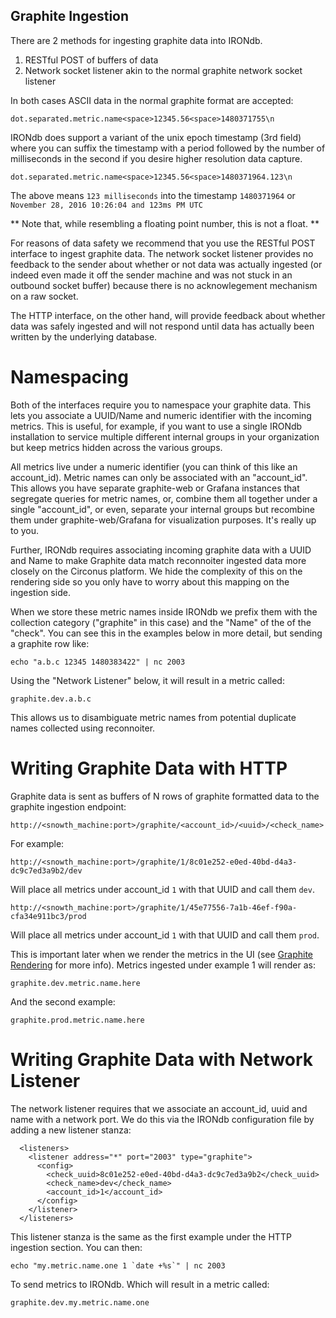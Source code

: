 ## Graphite Ingestion

There are 2 methods for ingesting graphite data into IRONdb.  

1. RESTful POST of buffers of data 
2. Network socket listener akin to the normal graphite network socket listener

In both cases ASCII data in the normal graphite format are accepted:

`dot.separated.metric.name<space>12345.56<space>1480371755\n`
  
IRONdb does support a variant of the unix epoch timestamp (3rd field)
where you can suffix the timestamp with a period followed by the
number of milliseconds in the second if you desire higher resolution
data capture.

`dot.separated.metric.name<space>12345.56<space>1480371964.123\n`

The above means `123 milliseconds` into the timestamp `1480371964` or
`November 28, 2016 10:26:04 and 123ms PM UTC`

** Note that, while resembling a floating point number, this is not a float. **

For reasons of data safety we recommend that you use the RESTful POST
interface to ingest graphite data.  The network socket listener
provides no feedback to the sender about whether or not data was
actually ingested (or indeed even made it off the sender machine and
was not stuck in an outbound socket buffer) because there is no
acknowlegement mechanism on a raw socket.

The HTTP interface, on the other hand, will provide feedback about
whether data was safely ingested and will not respond until data has
actually been written by the underlying database.

Namespacing
===========

Both of the interfaces require you to namespace your graphite data.
This lets you associate a UUID/Name and numeric identifier with the
incoming metrics.  This is useful, for example, if you want to use a
single IRONdb installation to service multiple different internal
groups in your organization but keep metrics hidden across the various
groups.

All metrics live under a numeric identifier (you can think of this
like an account_id).  Metric names can only be associated with an
"account_id".  This allows you have separate graphite-web or Grafana
instances that segregate queries for metric names, or, combine them
all together under a single "account_id", or even, separate your
internal groups but recombine them under graphite-web/Grafana for
visualization purposes.  It's really up to you.

Further, IRONdb requires associating incoming graphite data with a
UUID and Name to make Graphite data match reconnoiter ingested data
more closely on the Circonus platform.  We hide the complexity of this
on the rendering side so you only have to worry about this mapping on
the ingestion side.

When we store these metric names inside IRONdb we prefix them with the
collection category ("graphite" in this case) and the "Name" of the of
the "check".  You can see this in the examples below in more detail,
but sending a graphite row like:

`echo "a.b.c 12345 1480383422" | nc 2003`

Using the "Network Listener" below, it will result in a metric called:

`graphite.dev.a.b.c`

This allows us to disambiguate metric names from potential duplicate
names collected using reconnoiter.

Writing Graphite Data with HTTP
===============================

Graphite data is sent as buffers of N rows of graphite formatted data
to the graphite ingestion endpoint:

`http://<snowth_machine:port>/graphite/<account_id>/<uuid>/<check_name>`

For example:

`http://<snowth_machine:port>/graphite/1/8c01e252-e0ed-40bd-d4a3-dc9c7ed3a9b2/dev`

Will place all metrics under account_id `1` with that UUID and call them `dev`.

`http://<snowth_machine:port>/graphite/1/45e77556-7a1b-46ef-f90a-cfa34e911bc3/prod`

Will place all metrics under account_id `1` with that UUID and call them `prod`.

This is important later when we render the metrics in the UI (see
[Graphite Rendering](./graphite-rendering.md) for more info).  Metrics
ingested under example 1 will render as:

`graphite.dev.metric.name.here`

And the second example:

`graphite.prod.metric.name.here`


Writing Graphite Data with Network Listener
===========================================
 
The network listener requires that we associate an account_id, uuid
and name with a network port.  We do this via the IRONdb configuration
file by adding a new listener stanza:

```
  <listeners>
    <listener address="*" port="2003" type="graphite">
      <config>
        <check_uuid>8c01e252-e0ed-40bd-d4a3-dc9c7ed3a9b2</check_uuid>
        <check_name>dev</check_name>
        <account_id>1</account_id>
      </config>
    </listener>
  </listeners>
```

This listener stanza is the same as the first example under the HTTP
ingestion section.  You can then:

```
echo "my.metric.name.one 1 `date +%s`" | nc 2003
```
To send metrics to IRONdb.  Which will result in a metric called:

`graphite.dev.my.metric.name.one`

